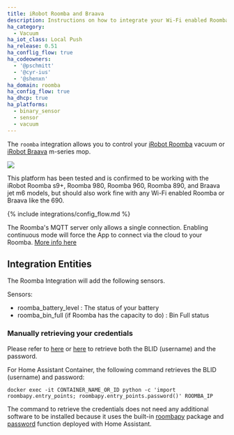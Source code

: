 ```yaml
---
title: iRobot Roomba and Braava
description: Instructions on how to integrate your Wi-Fi enabled Roomba and Braava within Home Assistant.
ha_category:
  - Vacuum
ha_iot_class: Local Push
ha_release: 0.51
ha_conflig_flow: true
ha_codeowners:
  - '@pschmitt'
  - '@cyr-ius'
  - '@shenxn'
ha_domain: roomba
ha_config_flow: true
ha_dhcp: true
ha_platforms:
  - binary_sensor
  - sensor
  - vacuum
---
```


The `roomba` integration allows you to control your [iRobot Roomba](https://www.irobot.com/roomba) vacuum or [iRobot Braava](https://www.irobot.com/braava) m-series mop.

<p class='img'>
<img src='/images/screenshots/more-info-dialog-roomba.png' />
</p>

<div class='note'>
This platform has been tested and is confirmed to be working with the iRobot Roomba s9+, Roomba 980, Roomba 960, Roomba 890, and Braava jet m6 models, but should also work fine with any Wi-Fi enabled Roomba or Braava like the 690.
</div>

{% include integrations/config_flow.md %}

<div class='note'>

The Roomba's MQTT server only allows a single connection. Enabling continuous mode will force the App to connect via the cloud to your Roomba. [More info here](https://github.com/NickWaterton/Roomba980-Python#firmware-2xx-notes)

</div>

## Integration Entities

The Roomba Integration will add the following sensors.

Sensors:
- roomba_battery_level : The status of your battery
- roomba_bin_full (if Roomba has the capacity to do) : Bin Full status

### Manually retrieving your credentials

Please refer to [here](https://github.com/NickWaterton/Roomba980-Python#how-to-get-your-usernameblid-and-password) or [here](https://github.com/koalazak/dorita980#how-to-get-your-usernameblid-and-password) to retrieve both the BLID (username) and the password.

For Home Assistant Container, the following command retrieves the BLID (username) and password:

```shell
docker exec -it CONTAINER_NAME_OR_ID python -c 'import roombapy.entry_points; roombapy.entry_points.password()' ROOMBA_IP
```

<div class='note'>
  
The command to retrieve the credentials does not need any additional software to be installed because it uses the built-in [roombapy](https://github.com/pschmitt/roombapy) package and [password](https://github.com/pschmitt/roombapy/blob/1.6.1/roomba/entry_points.py#L20) function deployed with Home Assistant.

</div>
